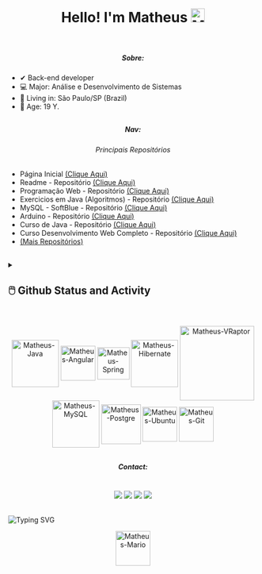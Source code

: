 <div align="center">
  <h1 align="center">Hello! I'm Matheus <img alt="Matheus-Mão" width="28" src="https://media.giphy.com/media/hvRJCLFzcasrR4ia7z/giphy.gif"/> </h1><br>
  <h5>Sobre:</h5>
</div>

- ✔ Back-end developer 
- 💻 Major: Análise e Desenvolvimento de Sistemas 
- 📌 Living in: São Paulo/SP (Brazil)
- 🎈 Age: 19 Y.
##
<div>
  <h5 align="center">Nav:</h5>
  <h6 align='center'>Principais Repositórios</h6>
  <nav>
    <ul>
      <li>Página Inicial <a href="https://github.com/Matheus-FSantos" target="_blank">(Clique Aqui)</a></li>
      <li>Readme - Repositório <a href="https://github.com/Matheus-FSantos/Matheus-FSantos" target="_blank">(Clique Aqui)</a></li>
      <li>Programação Web - Repositório <a href="https://github.com/Matheus-FSantos/SENAC-PWA107-1142496616-Matheus" target="_blank">(Clique Aqui)</a></li>
      <li>Exercicios em Java (Algoritmos) - Repositório <a href="https://github.com/Matheus-FSantos/ExerciciosJava" target="_blank">(Clique Aqui)</a></li>
      <li>MySQL - SoftBlue - Repositório <a href="https://github.com/Matheus-FSantos/MySQL-Softblue" target="_blank">(Clique Aqui)</a></li>
      <li>Arduino - Repositório <a href="https://github.com/Matheus-FSantos/ArduinoProjetos" target="_blank">(Clique Aqui)</a></li>
      <li>Curso de Java - Repositório <a href="https://github.com/Matheus-FSantos/Curso-de-Java-Udemy" target="_blank">(Clique Aqui)</a></li>
      <li>Curso Desenvolvimento Web Completo - Repositório <a href="https://github.com/Matheus-FSantos/curso-desenvolvimeto-web-completo-udemy/" targer="_blank">(Clique Aqui)</a></li>
      <li><a href="https://github.com/Matheus-FSantos?tab=repositories">(Mais Repositórios)</a></li>
    </ul>
  </nav>
<div> 

##
  
<details> 
  <summary><h2>🖱️ Github Status and Activity</h2></summary>
  
  <h3><img width="70" heigth="auto" align="center" alt="Matheus-Foguete" src="https://media.giphy.com/media/RMYD1TaLfC8d65O1i9/giphy.gif">Streak Stats</h3>
  <p>
    <a href="https://github.com/Matheus-FSantos">
      <img title="🔥 Get streak stats for your profile at git.io/streak-stats" alt="Matheus-FSantos streak" src="https://streak-stats.demolab.com/?user=Matheus-FSantos&theme=radical&hide_border=true"/>
    </a>
  </p>

  <h3><img width="70" heigth="auto" align="center" alt="Matheus-LuckyBlock" src="https://media.giphy.com/media/3ohs4zR0payZuMetmE/giphy.gif">Profile stats</h3>
  <img alt="Matheus-FSantos Github Stats" src="https://denvercoder1-github-readme-stats.vercel.app/api/?username=Matheus-FSantos&show_icons=true&include_all_commits=true&count_private=true&theme=radical&hide_border=true"/><br/>
  <img alt="Matheus-FSantos Top Languages" src="https://denvercoder1-github-readme-stats.vercel.app/api/top-langs/?username=Matheus-FSantos&langs_count=8&layout=compact&theme=radical&hide_border=true" height="166"/>
  <img height="166" src="http://github-profile-summary-cards.vercel.app/api/cards/repos-per-language?username=Matheus-FSantos&theme=radical"/>
  <img height="166" src="http://github-profile-summary-cards.vercel.app/api/cards/productive-time?username=Matheus-FSantos&theme=radical&utcOffset=8"/>
  <img height="167" src="http://github-profile-summary-cards.vercel.app/api/cards/most-commit-language?username=Matheus-FSantos&theme=radical"/>
  <br/>

  <p><b>P.S.:</b>The language ranking is just a metric made by GitHub of the languages ​​used in my public code, it does not reflect my focus on a particular language.</p>
  
   <h3><img width="40" heigth="auto" alt="Matheus-Graficos" src="https://media.giphy.com/media/kkCsb4kKRQOzPPDBGL/giphy.gif">Activity chart</h3>
  
  <img height="280px" src="https://github-profile-summary-cards.vercel.app/api/cards/profile-details?username=Matheus-FSantos&theme=radical"/>
</details>

<br/>

<div align="center"><br>
  <!--Java-->
  <img align="center" alt="Matheus-Java" height="auto" width="95" src="https://cdn.jsdelivr.net/gh/devicons/devicon/icons/java/java-original-wordmark.svg"> 
  <!--Angular-->
  <img align="center" alt="Matheus-Angular" height="auto" width="70" src="https://cdn.jsdelivr.net/gh/devicons/devicon/icons/angularjs/angularjs-original.svg" />
  <!--Spring-->
  <img align="center" alt="Matheus-Spring" height="auto" width="65" src="https://cdn.jsdelivr.net/gh/devicons/devicon/icons/spring/spring-original.svg">
  <!--Hibernate-->
  <img align="center" alt="Matheus-Hibernate" height="auto" width="95" src="https://assets.bitdegree.org/online-learning-platforms/storage/media/2018/12/hibernate-interview-questions-logo.png">
  <!-- VRaptor -->
  <img align="center" alt="Matheus-VRaptor" height="auto" width="150" src="https://upload.wikimedia.org/wikipedia/commons/e/e3/VRaptor%27s_logo.png">
  <!--MySQL-->
  <img align="center" alt="Matheus-MySQL" height="auto" width="95" src="https://cdn.jsdelivr.net/gh/devicons/devicon/icons/mysql/mysql-original.svg">
  <!--PostgreSQL-->
  <img align="center" alt="Matheus-Postgre" height="auto" width="80" src="https://cdn.jsdelivr.net/gh/devicons/devicon/icons/postgresql/postgresql-plain-wordmark.svg">
  <!-- Ubuntu -->
  <img align="center" alt="Matheus-Ubuntu" height="auto" width="70" src="https://cdn.jsdelivr.net/gh/devicons/devicon/icons/ubuntu/ubuntu-plain.svg" />       <!-- Git -->
  <img align="center" alt="Matheus-Git" height="auto" width="70" src="https://cdn.jsdelivr.net/gh/devicons/devicon/icons/git/git-original.svg" />
          
  <!--GIF-->
</div>

##

<div align="center">
  <h5 align="center">Contact:</h5><br>
  <!--Instagram-->
  <a href="https://www.instagram.com/_matheuseus/" target="_blank"><img src="https://img.shields.io/badge/-Instagram-%23E4405F?style=for-the-badge&logo=instagram&logoColor=white" target="_blank"></a>
  <!--LinkedIn-->
  <a href="https://www.linkedin.com/in/matheusfsantos9438/ " target="_blank"><img src="https://img.shields.io/badge/-LinkedIn-%230077B5?style=for-the-badge&logo=linkedin&logoColor=white" target="_blank"></a> 
  <!--GitHub-->
  <a href="https://github.com/Matheus-FSantos" target="_blank"><img src="https://img.shields.io/badge/GitHub-100000?style=for-the-badge&logo=github&logoColor=white" target="_blank"></a> 
  <!--Gmail-->
    <a href = "mailto:matheus.fs.contato@gmail.com"><img src="https://img.shields.io/badge/-Gmail-%23333?style=for-the-badge&logo=gmail&logoColor=white" target="_blank"></a>
</div>

<br/>

![Typing SVG](https://readme-typing-svg.herokuapp.com/?color=000000&size=16&center=true&vCenter=true&width=1000&lines=LinkedIn:+/matheusfsantos9438;GitHub:+/Matheus-FSantos;Email:+matheus.fs.contato@gmail.com;Instagram:+@_matheuseus;Clique+nos+botões+acima!)

<div align="center">
  <img width="70" heigth="auto" align="center" alt="Matheus-Mario" src="https://media.giphy.com/media/12oufCB0MyZ1Go/giphy.gif">
</div>
